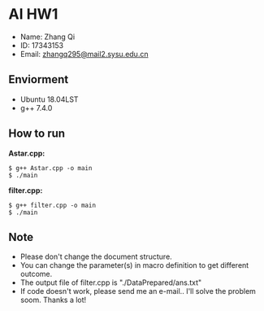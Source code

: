 # AI HW1
- Name: Zhang Qi
- ID: 17343153
- Email: zhangq295@mail2.sysu.edu.cn

## Enviorment
- Ubuntu 18.04LST
- g++ 7.4.0

## How to  run
**Astar.cpp:**
```
$ g++ Astar.cpp -o main
$ ./main
```
**filter.cpp:**
```
$ g++ filter.cpp -o main
$ ./main
```

## Note
- Please don't change the document structure.
- You can change the parameter(s) in macro definition to get different outcome.
- The output file of filter.cpp is "./DataPrepared/ans.txt"
- If code doesn't work, please send me an e-mail.. I'll solve the problem soom. Thanks a lot!
